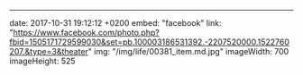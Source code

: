 ---
date: 2017-10-31 19:12:12 +0200
embed: "facebook"
link: "https://www.facebook.com/photo.php?fbid=1505171729599030&set=pb.100003186531392.-2207520000.1522760207.&type=3&theater"
img: "/img/life/00381_item.md.jpg"
imageWidth: 700
imageHeight: 525
